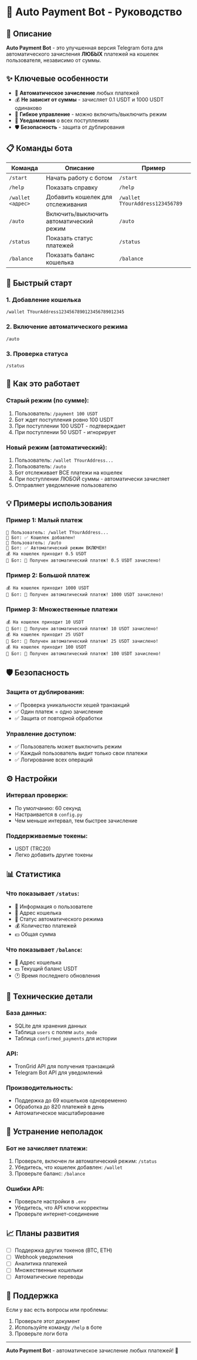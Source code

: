 # 🤖 Auto Payment Bot - Руководство

## 🎯 Описание

**Auto Payment Bot** - это улучшенная версия Telegram бота для автоматического зачисления **ЛЮБЫХ** платежей на кошелек пользователя, независимо от суммы.

## ✨ Ключевые особенности

- 🎯 **Автоматическое зачисление** любых платежей
- 💰 **Не зависит от суммы** - зачисляет 0.1 USDT и 1000 USDT одинаково
- 🔄 **Гибкое управление** - можно включить/выключить режим
- 📱 **Уведомления** о всех поступлениях
- 🛡️ **Безопасность** - защита от дублирования

## 📋 Команды бота

| Команда | Описание | Пример |
|---------|----------|---------|
| `/start` | Начать работу с ботом | `/start` |
| `/help` | Показать справку | `/help` |
| `/wallet <адрес>` | Добавить кошелек для отслеживания | `/wallet TYourAddress123456789` |
| `/auto` | Включить/выключить автоматический режим | `/auto` |
| `/status` | Показать статус платежей | `/status` |
| `/balance` | Показать баланс кошелька | `/balance` |

## 🚀 Быстрый старт

### 1. Добавление кошелька
```
/wallet TYourAddress1234567890123456789012345
```

### 2. Включение автоматического режима
```
/auto
```

### 3. Проверка статуса
```
/status
```

## 🔄 Как это работает

### Старый режим (по сумме):
1. Пользователь: `/payment 100 USDT`
2. Бот ждет поступления ровно 100 USDT
3. При поступлении 100 USDT - подтверждает
4. При поступлении 50 USDT - игнорирует

### Новый режим (автоматический):
1. Пользователь: `/wallet TYourAddress...`
2. Пользователь: `/auto`
3. Бот отслеживает ВСЕ платежи на кошелек
4. При поступлении ЛЮБОЙ суммы - автоматически зачисляет
5. Отправляет уведомление пользователю

## 💡 Примеры использования

### Пример 1: Малый платеж
```
👤 Пользователь: /wallet TYourAddress...
🤖 Бот: ✅ Кошелек добавлен!
👤 Пользователь: /auto
🤖 Бот: ✅ Автоматический режим ВКЛЮЧЕН!
💰 На кошелек приходит 0.5 USDT
🤖 Бот: 🎉 Получен автоматический платеж! 0.5 USDT зачислено!
```

### Пример 2: Большой платеж
```
💰 На кошелек приходит 1000 USDT
🤖 Бот: 🎉 Получен автоматический платеж! 1000 USDT зачислено!
```

### Пример 3: Множественные платежи
```
💰 На кошелек приходит 10 USDT
🤖 Бот: 🎉 Получен автоматический платеж! 10 USDT зачислено!
💰 На кошелек приходит 25 USDT
🤖 Бот: 🎉 Получен автоматический платеж! 25 USDT зачислено!
💰 На кошелек приходит 100 USDT
🤖 Бот: 🎉 Получен автоматический платеж! 100 USDT зачислено!
```

## 🛡️ Безопасность

### Защита от дублирования:
- ✅ Проверка уникальности хешей транзакций
- ✅ Один платеж = одно зачисление
- ✅ Защита от повторной обработки

### Управление доступом:
- ✅ Пользователь может выключить режим
- ✅ Каждый пользователь видит только свои платежи
- ✅ Логирование всех операций

## ⚙️ Настройки

### Интервал проверки:
- По умолчанию: 60 секунд
- Настраивается в `config.py`
- Чем меньше интервал, тем быстрее зачисление

### Поддерживаемые токены:
- USDT (TRC20)
- Легко добавить другие токены

## 📊 Статистика

### Что показывает `/status`:
- 👤 Информация о пользователе
- 📱 Адрес кошелька
- 🤖 Статус автоматического режима
- 💰 Количество платежей
- 💵 Общая сумма

### Что показывает `/balance`:
- 📱 Адрес кошелька
- 💵 Текущий баланс USDT
- 🕐 Время последнего обновления

## 🔧 Технические детали

### База данных:
- SQLite для хранения данных
- Таблица `users` с полем `auto_mode`
- Таблица `confirmed_payments` для истории

### API:
- TronGrid API для получения транзакций
- Telegram Bot API для уведомлений

### Производительность:
- Поддержка до 69 кошельков одновременно
- Обработка до 820 платежей в день
- Автоматическое масштабирование

## 🚨 Устранение неполадок

### Бот не зачисляет платежи:
1. Проверьте, включен ли автоматический режим: `/status`
2. Убедитесь, что кошелек добавлен: `/wallet`
3. Проверьте баланс: `/balance`

### Ошибки API:
- Проверьте настройки в `.env`
- Убедитесь, что API ключи корректны
- Проверьте интернет-соединение

## 📈 Планы развития

- [ ] Поддержка других токенов (BTC, ETH)
- [ ] Webhook уведомления
- [ ] Аналитика платежей
- [ ] Множественные кошельки
- [ ] Автоматические переводы

## 🤝 Поддержка

Если у вас есть вопросы или проблемы:
1. Проверьте этот документ
2. Используйте команду `/help` в боте
3. Проверьте логи бота

---

**Auto Payment Bot** - автоматическое зачисление любых платежей! 🎉





